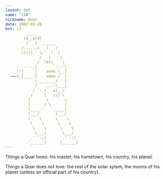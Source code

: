 ```yaml
---
layout: bot
name: "118"
nickname: Quar
date: 2007-02-26
bot: |1-
         _____                  
        (o__o(d)                
         )   ( `._____          
       /......)   )  .;         
       \||||.' \.' ,"  \        
               /   |    \       
              /  (X)\    \      
     .  .--._|       `-.-'\     
   __."|     |    oooo \__|     
  ===|_|____.|    oooo /  |     
             \._______/   |     
             /    _.--\___|     
            / '-./  .=|__/      
           /     |   /// \      
          |       \       \     
          |      / \      |     
          \____.'   `.____|     
          )___/       )___/     
          \    \      \    \    
           \    \      \    \   
            \    \      \    \  
             \___/       \___/  
           .'`'-;|       .'`-:\ 
         .'______|      /______\
---
```

Things a Quar loves: his master, his hometown, his country, his planet.  

Things a Quar does not love: the rest of the solar sytem, the moons of his planet (unless an official part of his country).
